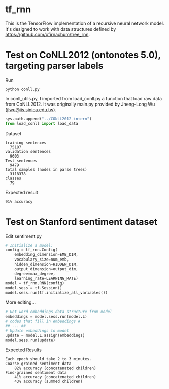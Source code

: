 # tf_rnn
This is the TensorFlow implementation of a recursive neural network model.
It's designed to work with data structures defined by https://github.com/ofirnachum/tree_rnn.

# Test on CoNLL2012 (ontonotes 5.0), targeting parser labels

Run
```
python conll.py
```

In conll_utils.py, I imported from load_conll.py a function that load raw data from CoNLL2012. It was originally main.py provided by Jheng-Long Wu (jlwu@iis.sinica.edu.tw).  
```python
sys.path.append("../CONLL2012-intern")
from load_conll import load_data
```

Dataset
```
training sentences
  75187
validation sentences
  9603
Test sentences
  9479
total samples (nodes in parse trees)
  3118378
classes
  79
```

Expected result
```
91% accuracy
```

# Test on Stanford sentiment dataset

Edit sentiment.py
```python
# Initialize a model:
config = tf_rnn.Config(
    embedding_dimension=EMB_DIM,
    vocabulary_size=num_emb, 
    hidden_dimension=HIDDEN_DIM,
    output_dimension=output_dim,
    degree=max_degree,
    learning_rate=LEARNING_RATE)
model = tf_rnn.RNN(config)
model.sess = tf.Session()
model.sess.run(tf.initialize_all_variables())
```

More editing...
```python
# Get word embeddings data structure from model
embeddings = model.sess.run(model.L)
# codes that fill in embeddings #
## ... ##
# Update embeddings to model
update = model.L.assign(embeddings)
model.sess.run(update)
```

Expected Results
```
Each epoch should take 2 to 3 minutes.
Coarse-grained sentiment data
    82% accuracy (concatenated children)
Find-grained sentiment data
    41% accuracy (concatenated children)
    43% accuracy (summed children)
```
